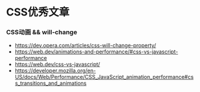 # CSS优秀文章

### CSS动画 && will-change
- https://dev.opera.com/articles/css-will-change-property/
- https://web.dev/animations-and-performance/#css-vs-javascript-performance
- https://web.dev/css-vs-javascript/
- https://developer.mozilla.org/en-US/docs/Web/Performance/CSS_JavaScript_animation_performance#css_transitions_and_animations